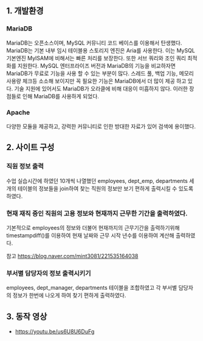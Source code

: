 ## 1. 개발환경
### MariaDB
MariaDB는 오픈소스이며,  MySQL 커뮤니티 코드 베이스를 이용해서 탄생했다. 
MariaDB는 기본 내부 임시 테이블용 스토리지 엔진은 Aria를 사용한다.  이는 MySQL 기본엔진 MyISAM에 비해서는 빠른 처리를 보장한다.
또한 서브 쿼리와 조인 쿼리 최적화를 지원한다.
MySQL 엔터프라이즈 버전과 MariaDB의 기능을 비교하자면 MariaDB가 무료로 기능을 사용 할 수 있는 부분이 많다.
스레드 풀, 백업 기능, 메모리 사용량 체크등 소소해 보이지만 꼭 필요한 기능은 MariaDB에서 더 많이 제공 하고 있다.
기술 지원에 있어서도 MariaDB가 오라클에 비해 대응이 미흡하지 않다. 이러한 장점들로 인해 MariaDB를 사용하게 되었다.

### Apache
다양한 모듈을 제공하고, 강력한 커뮤니티로 인한 방대한 자료가 있어 검색에 용이했다.

## 2. 사이트 구성 
### 직원 정보 출력
수업 실습시간에 하였던 10개씩 나열했던 
employees, dept_emp, departments 세 개의 테이블의 정보들을 join하여 찾는 직원의 정보만
보기 편하게 출력시킬 수 있도록 하였다.


### 현재 재직 중인 직원의 고용 정보와 현재까지 근무한 기간을 출력하였다.
기본적으로 employees의 정보와 더불어 현재까지의 근무기간을 출력하기위해
timestampdiff()를 이용하여 현재 날짜와 근무 시작 년수를 이용하여 계산해 출력하였다. 

참고 https://blog.naver.com/mint3081/221535164038


### 부서별 담당자의  정보 출력시키기
 employees, dept_manager, departments 테이블을 조합하였고
 각 부서별 담당자의 정보가  한번에 나오게 하여 찾기 편하게 출력하였다. 

## 3. 동작 영상
  +  https://youtu.be/us6U8U6DuFg




